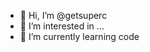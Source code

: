 - 👋 Hi, I’m @getsuperc
- 👀 I’m interested in ...
- 🌱 I’m currently learning code

<!---
getsuperc/getsuperc is a ✨ special ✨ repository because its `README.md` (this file) appears on your GitHub profile.
You can click the Preview link to take a look at your changes.
--->
